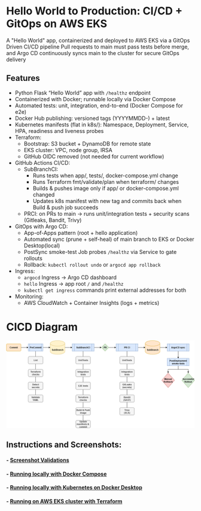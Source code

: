 # Hello World to Production: CI/CD + GitOps on AWS EKS

A "Hello World" app, containerized and deployed to AWS EKS via a GitOps Driven CI/CD pipeline
Pull requests to main must pass tests before merge, and Argo CD continuously syncs main to the cluster for secure GitOps delivery

## Features
- Python Flask “Hello World” app with `/healthz` endpoint
- Containerized with Docker; runnable locally via Docker Compose
- Automated tests: unit, integration, end-to-end (Docker Compose for e2e)
- Docker Hub publishing: versioned tags (YYYYMMDD-<shortSHA>) + latest
- Kubernetes manifests (flat in k8s/): Namespace, Deployment, Service, HPA, readiness and liveness probes
- Terraform:
  - Bootstrap: S3 bucket + DynamoDB for remote state
  - EKS cluster: VPC, node group, IRSA
  - GitHub OIDC removed (not needed for current workflow)
- GitHub Actions CI/CD:
  - SubBranchCI:
    - Runs tests when app/, tests/, docker-compose.yml change
    - Runs Terraform fmt/validate/plan when terraform/ changes
    - Builds & pushes image only if app/ or docker-compose.yml changed
    - Updates k8s manifest with new tag and commits back when Build & push job succeeds
  - PRCI: on PRs to main → runs unit/integration tests + security scans (Gitleaks, Bandit, Trivy)
- GitOps with Argo CD:
  - App-of-Apps pattern (root + hello application)
  - Automated sync (prune + self-heal) of main branch to EKS or Docker Desktop(local)
  - PostSync smoke-test Job probes `/healthz` via Service to gate rollouts
  - Rollback: `kubectl rollout undo` or `argocd app rollback`
- Ingress:
  - `argocd` Ingress → Argo CD dashboard
  - `hello` Ingress → app root `/` and `/healthz`
  - `kubectl get ingress` commands print external addresses for both
- Monitoring:
  - AWS CloudWatch + Container Insights (logs + metrics)

# CICD Diagram
![CICD](./media/CICD.drawio.png)

## Instructions and Screenshots:
#### - [Screenshot Validations](./docs/ScreenshotValidation.md)
#### - [Running locally with Docker Compose](./docs/dockercompose.md)
#### - [Running locally with Kubernetes on Docker Desktop](./docs/localcluster.md)
#### - [Running on AWS EKS cluster with Terraform](./docs/ekscluster.md)
